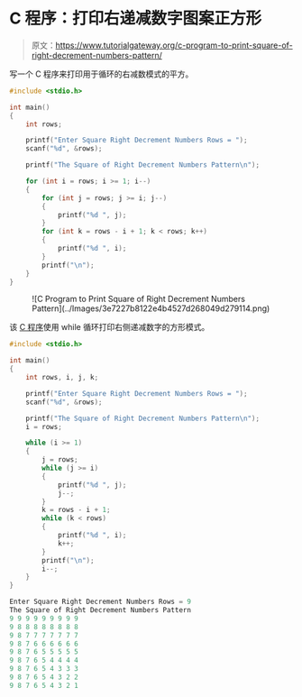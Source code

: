 # C 程序：打印右递减数字图案正方形

> 原文：<https://www.tutorialgateway.org/c-program-to-print-square-of-right-decrement-numbers-pattern/>

写一个 C 程序来打印用于循环的右减数模式的平方。

```c
#include <stdio.h>

int main()
{
	int rows;

	printf("Enter Square Right Decrement Numbers Rows = ");
	scanf("%d", &rows);

	printf("The Square of Right Decrement Numbers Pattern\n");

	for (int i = rows; i >= 1; i--)
	{
		for (int j = rows; j >= i; j--)
		{
			printf("%d ", j);
		}
		for (int k = rows - i + 1; k < rows; k++)
		{
			printf("%d ", i);
		}
		printf("\n");
	}
}
```

<figure class="wp-block-image size-large">![C Program to Print Square of Right Decrement Numbers Pattern](../Images/3e7227b8122e4b4527d268049d279114.png)</figure>

该 [C 程序](https://www.tutorialgateway.org/c-programming-examples/)使用 while 循环打印右侧递减数字的方形模式。

```c
#include <stdio.h>

int main()
{
	int rows, i, j, k;

	printf("Enter Square Right Decrement Numbers Rows = ");
	scanf("%d", &rows);

	printf("The Square of Right Decrement Numbers Pattern\n");
	i = rows;

	while (i >= 1)
	{
		j = rows;
		while (j >= i)
		{
			printf("%d ", j);
			j--;
		}
		k = rows - i + 1;
		while (k < rows)
		{
			printf("%d ", i);
			k++;
		}
		printf("\n");
		i--;
	}
}
```

```c
Enter Square Right Decrement Numbers Rows = 9
The Square of Right Decrement Numbers Pattern
9 9 9 9 9 9 9 9 9 
9 8 8 8 8 8 8 8 8 
9 8 7 7 7 7 7 7 7 
9 8 7 6 6 6 6 6 6 
9 8 7 6 5 5 5 5 5 
9 8 7 6 5 4 4 4 4 
9 8 7 6 5 4 3 3 3 
9 8 7 6 5 4 3 2 2 
9 8 7 6 5 4 3 2 1 
```